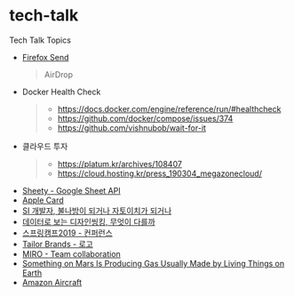 # tech-talk
Tech Talk Topics

* [Firefox Send](https://send.firefox.com/)
  > AirDrop
* Docker Health Check
  > - <https://docs.docker.com/engine/reference/run/#healthcheck>
  > - <https://github.com/docker/compose/issues/374>
  > - <https://github.com/vishnubob/wait-for-it>
* 클라우드 투자
  > - <https://platum.kr/archives/108407>
  > - <https://cloud.hosting.kr/press_190304_megazonecloud/>
* [Sheety - Google Sheet API](https://sheety.co/)
* [Apple Card](https://www.apple.com/apple-card/)
* [SI 개발자, 불나방이 되거나 자토이치가 되거나](http://blog.hwang.gg/20190327/?fbclid=IwAR3D5pT96m1Bk4GEDJvUCpgaAT0moSM-eDoN361iEz8GKGMQRdB6hKzLEJM)
* [데이터로 보는 디자인씽킹, 무엇이 다를까](http://www.bloter.net/archives/334381)
* [스프링캠프2019 - 컨퍼런스](https://www.springcamp.io/2019/)
* [Tailor Brands - 로고](https://www.tailorbrands.com/)
* [MIRO - Team collaboration](https://realtimeboard.com/)
* [Something on Mars Is Producing Gas Usually Made by Living Things on Earth](https://www.nytimes.com/2019/04/01/science/mars-methane-gas.html)
* [Amazon Aircraft](https://twitter.com/zozi009/status/1112369039978827776)
